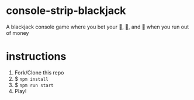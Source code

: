 # console-strip-blackjack
A blackjack console game where you bet your 👕, 👖, and 👞 when you run out of money


# instructions
1. Fork/Clone this repo
1. $ `npm install`
1. $ `npm run start`
1. Play!
